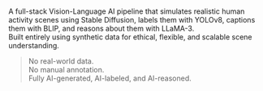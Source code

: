 # 
A full-stack Vision-Language AI pipeline that simulates realistic human activity scenes using Stable Diffusion, labels them with YOLOv8, captions them with BLIP, and reasons about them with LLaMA-3.  
Built entirely using synthetic data for ethical, flexible, and scalable scene understanding.

> No real-world data.  
> No manual annotation.  
> Fully AI-generated, AI-labeled, and AI-reasoned.
